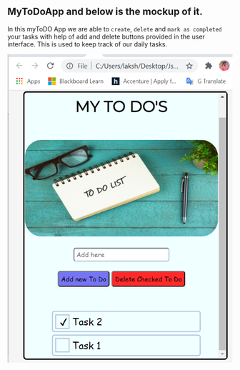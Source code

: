 
## MyToDoApp   and below is the mockup  of it.
In this myToDO App we are able to `create`, `delete` and `mark as completed` your tasks with help of add and delete buttons provided in the user interface. This is used to keep track of our daily tasks.

<img src="./myToDoApp.png" alt="My cool logo"/>
